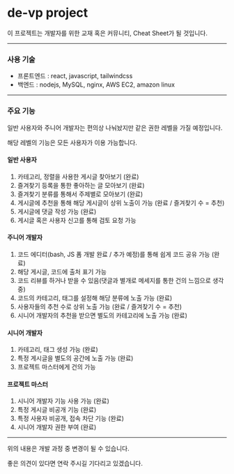 # de-vp project

이 프로젝트는 개발자를 위한 교재 혹은 커뮤니티, Cheat Sheet가 될 것입니다.

----

### 사용 기술

- 프론트엔드 : react, javascript, tailwindcss
- 백엔드 : nodejs, MySQL, nginx, AWS EC2, amazon linux

----

### 주요 기능

일반 사용자와 주니어 개발자는 편의상 나눠놨지만 같은 권한 레벨을 가질 예정입니다.

해당 레벨의 기능은 모든 사용자가 이용 가능합니다.

#### 일반 사용자

1. 카테고리, 정렬을 사용한 게시글 찾아보기 (완료)
2. 즐겨찾기 등록을 통한 좋아하는 글 모아보기 (완료)
3. 즐겨찾기 분류를 통해서 주제별로 모아보기 (완료)
4. 게시글에 추천을 통해 해당 게시글이 상위 노출이 가능 (완료 / 즐겨찾기 수 = 추천)
5. 게시글에 댓글 작성 가능 (완료)
6. 게시글 혹은 사용자 신고를 통해 검토 요청 가능

#### 주니어 개발자

1. 코드 에디터(bash, JS 폼 개발 완료 / 추가 예정)를 통해 쉽게 코드 공유 가능 (완료)
2. 해당 게시글, 코드에 출처 표기 가능
3. 코드 리뷰를 하거나 받을 수 있음(댓글과 별개로 메세지를 통한 건의 느낌으로 생각중)
4. 코드의 카테고리, 태그를 설정해 해당 분류에 노출 가능 (완료)
5. 사용자들의 추천 수로 상위 노출 가능 (완료 / 즐겨찾기 수 = 추천)
6. 시니어 개발자의 추천을 받으면 별도의 카테고리에 노출 가능 (완료)

#### 시니어 개발자

1. 카테고리, 태그 생성 가능 (완료)
2. 특정 게시글을 별도의 공간에 노출 가능 (완료)
3. 프로젝트 마스터에게 건의 가능

#### 프로젝트 마스터

1. 시니어 개발자 기능 사용 가능 (완료)
2. 특정 게시글 비공개 기능 (완료)
3. 특정 사용자 비공개, 접속 차단 기능 (완료)
4. 시니어 개발자 권한 부여 (완료)

----

위의 내용은 개발 과정 중 변경이 될 수 있습니다.

좋은 의견이 있다면 연락 주시길 기다리고 있겠습니다.
